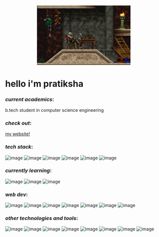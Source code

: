 <p align="center">
  <img src="https://github.com/prtksh/prtksh/blob/main/alucard-sleeping.gif" width="300">
</p>

# hello i'm pratiksha 

### _current academics_: 
b.tech student in computer science engineering

### _check out_: 
[my website!](https://prtksh.github.io/portfolio/)

### _tech stack_:
![image](https://img.shields.io/badge/C-000000?style=for-the-badge&logo=c&logoColor=white)
![image](https://img.shields.io/badge/C++-000000?style=for-the-badge&logo=c%2B%2B&logoColor=white)
![image](https://img.shields.io/badge/Python-000000?style=for-the-badge&logo=python&logoColor=white)
![image](https://img.shields.io/badge/Java-000000?style=for-the-badge&logo=java&logoColor=white)
![image](https://img.shields.io/badge/Bash-000000?style=for-the-badge&logo=gnu-bash&logoColor=white)
![image](https://img.shields.io/badge/SQL-000000?style=for-the-badge&logo=sqlite&logoColor=white)

### *currently learning*:
![image](https://img.shields.io/badge/Rust-000000?style=for-the-badge&logo=rust&logoColor=white)
![image](https://img.shields.io/badge/COBOL-000000?style=for-the-badge&logo=cobol&logoColor=white)
![image](https://img.shields.io/badge/Rexx-000000?style=for-the-badge&logo=ibm&logoColor=white)

### _web dev_:
![image](https://img.shields.io/badge/HTML5-000000?style=for-the-badge&logo=html5&logoColor=white)
![image](https://img.shields.io/badge/CSS3-000000?style=for-the-badge&logo=css3&logoColor=white)
![image](https://img.shields.io/badge/JavaScript-000000?style=for-the-badge&logo=javascript&logoColor=white)
![image](https://img.shields.io/badge/React-000000?style=for-the-badge&logo=react&logoColor=white)
![image](https://img.shields.io/badge/Node.js-000000?style=for-the-badge&logo=nodedotjs&logoColor=white)
![image](https://img.shields.io/badge/Flask-000000?style=for-the-badge&logo=flask&logoColor=white)
![image](https://img.shields.io/badge/MongoDB-000000?style=for-the-badge&logo=mongodb&logoColor=white)

### _other technologies and tools_:
![image](https://img.shields.io/badge/Git-000000?style=for-the-badge&logo=git&logoColor=white)
![image](https://img.shields.io/badge/Linux-000000?style=for-the-badge&logo=linux&logoColor=white)
![image](https://img.shields.io/badge/IBM%20Qiskit-000000?style=for-the-badge&logo=ibm&logoColor=white)
![image](https://img.shields.io/badge/MATLAB-000000?style=for-the-badge&logo=mathworks&logoColor=white)
![image](https://img.shields.io/badge/LATEX-000000?style=for-the-badge&logo=latex&logoColor=white)
![image](https://img.shields.io/badge/Microsoft%20Office-000000?style=for-the-badge&logo=microsoft-office&logoColor=white)
![image](https://img.shields.io/badge/IBM%20z/OS-000000?style=for-the-badge&logo=ibm&logoColor=white)
![image](https://img.shields.io/badge/Docker-000000?style=for-the-badge&logo=docker&logoColor=white)


<!--
**prtksh/prtksh** is a ✨ _special_ ✨ repository because its `README.md` (this file) appears on your GitHub profile.

Here are some ideas to get you started:

- 🔭 I’m currently working on ...
- 🌱 I’m currently learning ...
- 👯 I’m looking to collaborate on ...
- 🤔 I’m looking for help with ...
- 💬 Ask me about ...
- 📫 How to reach me: ...
- 😄 Pronouns: ...
- ⚡ Fun fact: ...
-->
